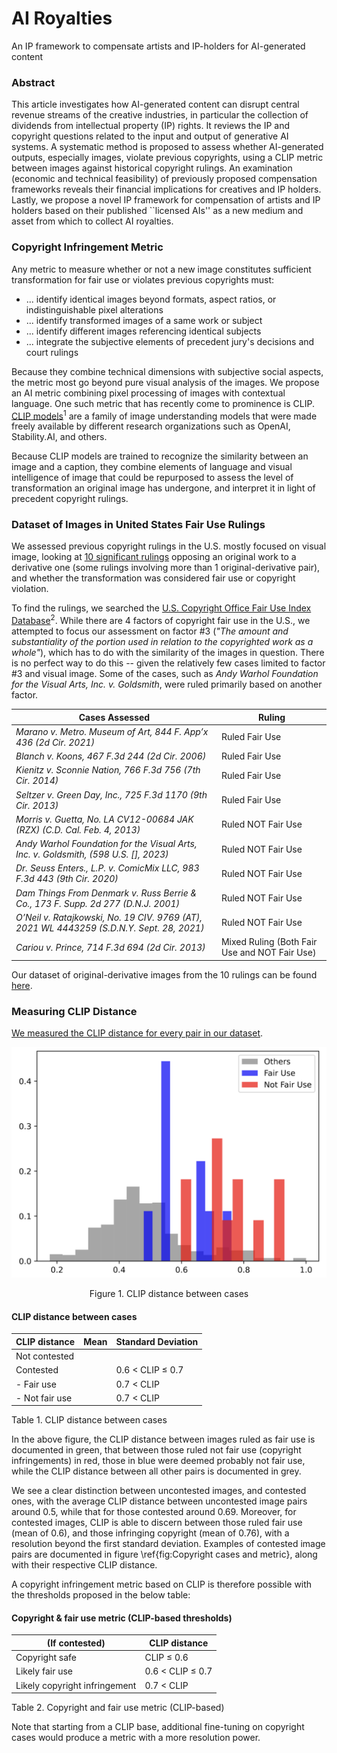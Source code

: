 # AI Royalties
An IP framework to compensate artists and IP-holders for AI-generated content

### Abstract
This article investigates how AI-generated content can disrupt central revenue streams of the creative industries, in particular the collection of dividends from intellectual property (IP) rights. It reviews the IP and copyright questions related to the input and output of generative AI systems. A systematic method is proposed to assess whether AI-generated outputs, especially images, violate previous copyrights, using a CLIP metric between images against historical copyright rulings. An examination (economic and technical feasibility) of previously proposed compensation frameworks reveals their financial implications for creatives and IP holders. Lastly, we propose a novel IP framework for compensation of artists and IP holders based on their published ``licensed AIs'' as a new medium and asset from which to collect AI royalties.

### Copyright Infringement Metric
Any metric to measure whether or not a new image constitutes sufficient transformation for fair use or violates previous copyrights must: 
* ... identify identical images beyond formats, aspect ratios, or indistinguishable pixel alterations
* ... identify transformed images of a same work or subject 
* ... identify different images referencing identical subjects 
* ... integrate the subjective elements of precedent jury's decisions and court rulings

Because they combine technical dimensions with subjective social aspects, the metric most go beyond pure visual analysis of the images.
We propose an AI metric combining pixel processing of images with contextual language. One such metric that has recently come to prominence is CLIP. [CLIP models](https://arxiv.org/pdf/2103.00020.pdf)<sup>1</sup> are a family of image understanding models that were made freely available by different research organizations such as OpenAI, Stability.AI, and others. 

Because CLIP models are trained to recognize the similarity between an image and a caption, they combine elements of language and visual intelligence of image that could be repurposed to assess the level of transformation an original image has undergone, and interpret it in light of precedent copyright rulings.

### Dataset of Images in United States Fair Use Rulings
We assessed previous copyright rulings in the U.S. mostly focused on visual image, looking at [10 significant rulings](https://drive.google.com/drive/folders/1OUvZeKKgi26gzMdPweo5WY5Zys1u5deA?usp=drive_link) opposing an original work to a derivative one (some rulings involving more than 1 original-derivative pair), and whether the transformation was considered fair use or copyright violation. 

To find the rulings, we searched the [U.S. Copyright Office Fair Use Index Database](https://www.copyright.gov/fair-use/fair-index.html)<sup>2</sup>. While there are 4 factors of copyright fair use in the U.S., we attempted to focus our assessment on factor #3 (_"The amount and substantiality of the portion used in relation to the copyrighted work as a whole"_), which has to do with the similarity of the images in question. There is no perfect way to do this -- given the relatively few cases limited to factor #3 and visual image. Some of the cases, such as _Andy Warhol Foundation for the Visual Arts, Inc. v. Goldsmith_, were ruled primarily based on another factor.

| **Cases Assessed** | **Ruling** |
|--------------------|------------|
| _Marano v. Metro. Museum of Art, 844 F. App’x 436 (2d Cir. 2021)_ | Ruled Fair Use |
| _Blanch v. Koons, 467 F.3d 244 (2d Cir. 2006)_ | Ruled Fair Use |
| _Kienitz v. Sconnie Nation, 766 F.3d 756 (7th Cir. 2014)_ | Ruled Fair Use |
| _Seltzer v. Green Day, Inc., 725 F.3d 1170 (9th Cir. 2013)_ | Ruled Fair Use |
| _Morris v. Guetta, No. LA CV12-00684 JAK (RZX) (C.D. Cal. Feb. 4, 2013)_ | Ruled NOT Fair Use |
| _Andy Warhol Foundation for the Visual Arts, Inc. v. Goldsmith, (598 U.S. [], 2023)_ | Ruled NOT Fair Use |
| _Dr. Seuss Enters., L.P. v. ComicMix LLC, 983 F.3d 443 (9th Cir. 2020)_ | Ruled NOT Fair Use |
| _Dam Things From Denmark v. Russ Berrie & Co., 173 F. Supp. 2d 277 (D.N.J. 2001)_ | Ruled NOT Fair Use |
| _O’Neil v. Ratajkowski, No. 19 CIV. 9769 (AT), 2021 WL 4443259 (S.D.N.Y. Sept. 28, 2021)_ | Ruled NOT Fair Use |
| _Cariou v. Prince, 714 F.3d 694 (2d Cir. 2013)_ | Mixed Ruling (Both Fair Use and NOT Fair Use) |

Our dataset of original-derivative images from the 10 rulings can be found [here](https://drive.google.com/drive/folders/1OUvZeKKgi26gzMdPweo5WY5Zys1u5deA?usp=drive_link).


### Measuring CLIP Distance
[We measured the CLIP distance for every pair in our dataset](CaseAnalysis.ipynb).

![CLIP distance between images, We see a clear distinction between uncontested images, and contested ones, with the average CLIP distance between uncontested image pairs around 0.5, while that for those contested around 0.69.](fig1_imageversion.png)
<p align="center"> Figure 1. CLIP distance between cases</p>

#### CLIP distance between cases

| CLIP distance            | Mean | Standard Deviation       |
|--------------------------|------|--------------------------|
| Not contested            |      |                          |
| Contested                |      | 0.6 < CLIP ≤ 0.7         |
| - Fair use               |      | 0.7 < CLIP               |
| - Not fair use           |      | 0.7 < CLIP               |
Table 1. CLIP distance between cases

In the above figure, the CLIP distance between images ruled as fair use is documented in green, that between those ruled not fair use (copyright infringements) in red, those in blue were deemed probably not fair use, while the CLIP distance between all other pairs is documented in grey. 

We see a clear distinction between uncontested images, and contested ones, with the average CLIP distance between uncontested image pairs around 0.5, while that for those contested around 0.69. Moreover, for contested images, CLIP is able to discern between those ruled fair use (mean of 0.6), and those infringing copyright (mean of 0.76), with a resolution beyond the first standard deviation. 
Examples of contested image pairs are documented in figure \ref{fig:Copyright cases and metric}, along with their respective CLIP distance. 

A copyright infringement metric based on CLIP is therefore possible with the thresholds proposed in the below table:

#### Copyright & fair use metric (CLIP-based thresholds)

| (If contested)                  | CLIP distance              |
|--------------------------------|----------------------------|
| Copyright safe                 | CLIP ≤ 0.6                 |
| Likely fair use                | 0.6 < CLIP ≤ 0.7           |
| Likely copyright infringement  | 0.7 < CLIP                 |
Table 2. Copyright and fair use metric (CLIP-based)

Note that starting from a CLIP base, additional fine-tuning on copyright cases would produce a metric with a more resolution power. 










